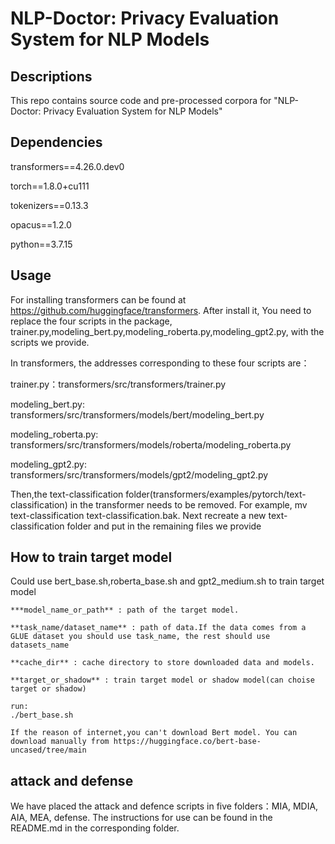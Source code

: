 # NLP-Doctor: Privacy Evaluation System for NLP Models
## Descriptions
This repo contains source code and pre-processed corpora for "NLP-Doctor: Privacy Evaluation System for NLP Models"

## Dependencies
transformers==4.26.0.dev0

torch==1.8.0+cu111

tokenizers==0.13.3

opacus==1.2.0

python==3.7.15

## Usage

For installing transformers can be found at https://github.com/huggingface/transformers. After install it, You need to replace the four scripts in the package, trainer.py,modeling_bert.py,modeling_roberta.py,modeling_gpt2.py, with the scripts we provide.

In transformers, the addresses corresponding to these four scripts are：

trainer.py：transformers/src/transformers/trainer.py

modeling_bert.py: transformers/src/transformers/models/bert/modeling_bert.py

modeling_roberta.py: transformers/src/transformers/models/roberta/modeling_roberta.py

modeling_gpt2.py: transformers/src/transformers/models/gpt2/modeling_gpt2.py

Then,the text-classification folder(transformers/examples/pytorch/text-classification) in the transformer needs to be removed. For example, mv text-classification text-classification.bak. Next recreate a new text-classification folder and put in the remaining files we provide

## How to train target model

Could use bert_base.sh,roberta_base.sh and gpt2_medium.sh to train target model

```
***model_name_or_path** : path of the target model.

**task_name/dataset_name** : path of data.If the data comes from a GLUE dataset you should use task_name, the rest should use datasets_name

**cache_dir** : cache directory to store downloaded data and models.

**target_or_shadow** : train target model or shadow model(can choise target or shadow)

run:
./bert_base.sh

If the reason of internet,you can't download Bert model. You can download manually from https://huggingface.co/bert-base-uncased/tree/main
```

## attack and defense

We have placed the attack and defence scripts in five folders：MIA, MDIA, AIA, MEA, defense. The instructions for use can be found in the README.md in the corresponding folder.

